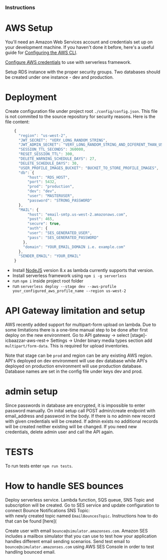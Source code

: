 ### Instructions 

# AWS Setup

You'll need an Amazon Web Services account and credentials set up on your development machine. If you haven't done it before, here's a useful guide for [Configuring the AWS CLI](https://docs.aws.amazon.com/cli/latest/userguide/cli-chap-configure.html).

[Configure AWS credentials](https://serverless.com/framework/docs/providers/aws/guide/credentials/) to use with serverless framework.

Setup RDS instance with the proper security groups. Two databases should be created under one instance - dev and production. 

# Deployment

Create configuration file under project root `./config/config.json`. This file is not commited to the source repository for security reasons. Here is the file content:

```javascript
    {
      "region": "us-west-2",
      "JWT_SECRET": "VERY_LONG_RANDOM_STRING", 
      "JWT_ADMIN_SECRET": "VERY_LONG_RANDOM_STRING_AND_DIFERENT_THAN_USER_SECRET", 
      "SESSION_TTL_SECONDS": 360000,
      "RESET_SESSION_TTL": 300,
      "DELETE_WARNING_SCHEDULE_DAYS": 27, 
      "DELETE_SCHEDULE_DAYS": 30,
      "USER_PROFILE_IMAGES_BUCKET": "BUCKET_TO_STORE_PROFILE_IMAGES",
      "db": {
          "host": "RDS_HOST",
          "port": 5432,
          "prod": "production",
          "dev": "dev",
          "user": "MASTERUSER",
          "password": "STRONG_PASSWORD"
      },
      "MAIL": {
          "host": "email-smtp.us-west-2.amazonaws.com", 
          "post": 465,
          "secure": true,
          "auth": {
          "user": "SES_GENERATED_USER",
          "pass": "SES_GENERATED_PASSWORD"
        },
        "domain": "YOUR_EMAIL_DOMAIN i.e. example.com" 
      },
      "SENDER_EMAIL": "YOUR_EMAIL"
    }
```

- Install [NodeJS](https://nodejs.org) version 8.x as lambda currently supports that version. 
- Install serverless framework using `npm i -g serverless`
- run `npm i` inside project root folder
- run `serverless deploy --stage dev --aws-profile your_configured_aws_profile_name --region us-west-2`

# API Gateway limitation and setup

AWS recently added support for multipart-form upload on lambda. Due to some limitations there is a one-time manual step to be done after first deploy on the new environment. Go to API gateway -> select [stage]-icbaazzar-aws-rest-> Settings -> Under binary media types section add `multipart/form-data`. This is required for upload inventories.  


Note that stage can be `prod` and region can be any existing AWS region. API's deployed on dev environment will use dev database while API's deployed on production environment will use production database. Database names are set in the config file under keys dev and prod. 

# admin setup

Since passwords in database are encrypted, it is impossible to enter password manually. On inital setup call POST admin/create endpoint with email_address and password in the body. If there is no admin new record with given credentials will be created. If admin exists no additional records will be created neither existing will be changed. If you need new credentials, delete admin user and call the API again. 

# TESTS

To run tests enter `npm run tests`. 

# How to handle SES bounces

Deploy serverless service. Lambda function, SQS queue, SNS Topic and subscription will be created. Go to SES service and update configuration to connect Bounce Notifications SNS Topic:	
with newly created topic named `EmailBouncesTopic`. Instructions how to do that can be found [here](

Create user with email `bounce@simulator.amazonses.com`. Amazon SES includes a mailbox simulator that you can use to test how your application handles different email sending scenarios. Send test email to `bounce@simulator.amazonses.com` using AWS SES Console in order to test handling bounced email. 
